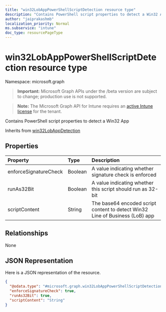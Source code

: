 ```yaml
---
title: "win32LobAppPowerShellScriptDetection resource type"
description: "Contains PowerShell script properties to detect a Win32 App"
author: "jaiprakashmb"
localization_priority: Normal
ms.subservice: "intune"
doc_type: resourcePageType
---
```


# win32LobAppPowerShellScriptDetection resource type

Namespace: microsoft.graph
> **Important:** Microsoft Graph APIs under the /beta version are subject to change; production use is not supported.

> **Note:** The Microsoft Graph API for Intune requires an [active Intune license](https://go.microsoft.com/fwlink/?linkid=839381) for the tenant.


Contains PowerShell script properties to detect a Win32 App


Inherits from [win32LobAppDetection](../resources/intune-apps-win32lobappdetection.md)

## Properties
|Property|Type|Description|
|:---|:---|:---|
|enforceSignatureCheck|Boolean|A value indicating whether signature check is enforced|
|runAs32Bit|Boolean|A value indicating whether this script should run as 32-bit|
|scriptContent|String|The base64 encoded script content to detect Win32 Line of Business (LoB) app|

## Relationships
None

## JSON Representation
Here is a JSON representation of the resource.
<!-- {
  "blockType": "resource",
  "@odata.type": "microsoft.graph.win32LobAppPowerShellScriptDetection"
}
-->
``` json
{
  "@odata.type": "#microsoft.graph.win32LobAppPowerShellScriptDetection",
  "enforceSignatureCheck": true,
  "runAs32Bit": true,
  "scriptContent": "String"
}
```
